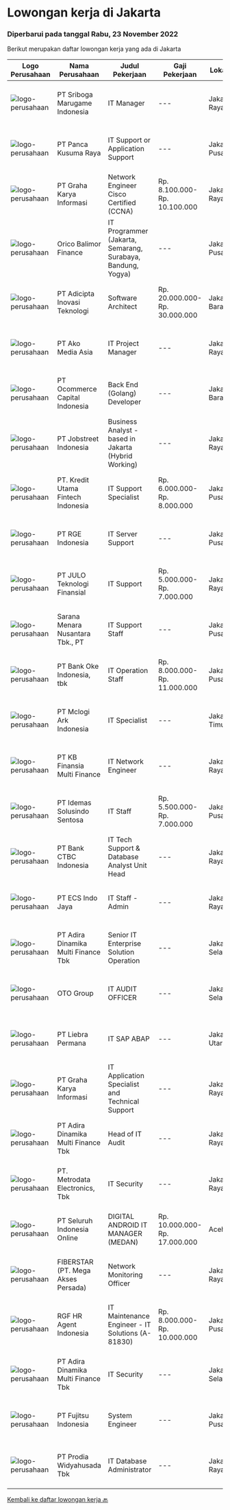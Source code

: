 
  # Lowongan kerja di Jakarta

  ### Diperbarui pada tanggal Rabu, 23 November 2022

  Berikut merupakan daftar lowongan kerja yang ada di Jakarta

  |Logo Perusahaan | Nama Perusahaan | Judul Pekerjaan | Gaji Pekerjaan | Lokasi | Deskripsi | Tanggal diunggah | Pranala |
  | -------------- | --------------- | --------------- | --------- | --------- | -------------- | ------- | ----------- |
  |![logo-perusahaan](https://image-service-cdn.seek.com.au/d1d31cda49a980bb091daf0013c26b3004021f3d/ee4dce1061f3f616224767ad58cb2fc751b8d2dc)|PT Sriboga Marugame Indonesia|IT Manager|---|Jakarta Raya|Job Requirements Minimum Bachelor degree in Computer Science, Software Engineering, Information technology, or related field. Minimum of 6 years of...|Rabu, 23 November 2022|https://www.jobstreet.co.id/id/job/it-manager-4116946?token=0~f5970532-13fc-42d9-b89f-7d7aef32b99b&sectionRank=1&jobId=jobstreet-id-job-4116946|
|![logo-perusahaan](https://image-service-cdn.seek.com.au/fa498c631c0f3e3e5174d24175d6074cc30e7b47/ee4dce1061f3f616224767ad58cb2fc751b8d2dc)|PT Panca Kusuma Raya|IT Support or Application Support|---|Jakarta Pusat|Job Description : Instalasi dan update software (Ms. Office, SAP, Bitrix, Antivirus, dll) Menyelesaikan permasalahan terkait software membuat dan...|Senin, 21 November 2022|https://www.jobstreet.co.id/id/job/it-support-or-application-support-4113587?token=0~f5970532-13fc-42d9-b89f-7d7aef32b99b&sectionRank=2&jobId=jobstreet-id-job-4113587|
|![logo-perusahaan](https://image-service-cdn.seek.com.au/c318dd0b699c6160d2411e7473745c289633be44/ee4dce1061f3f616224767ad58cb2fc751b8d2dc)|PT Graha Karya Informasi|Network Engineer Cisco Certified (CCNA)|Rp. 8.100.000-Rp. 10.100.000|Jakarta Raya|a. Pengalaman minimal 1 tahun menjadi network engineerb. Min S1 jurusan apapunc. Mempunyai kemampuan basic IT d.	Paham mengenai router &amp; jaringan...|Rabu, 23 November 2022|https://www.jobstreet.co.id/id/job/network-engineer-cisco-certified-ccna-4116905?token=0~f5970532-13fc-42d9-b89f-7d7aef32b99b&sectionRank=3&jobId=jobstreet-id-job-4116905|
|![logo-perusahaan](https://image-service-cdn.seek.com.au/6d870c6a68dee06775d91edf7b2f3ca7d0c587d9/ee4dce1061f3f616224767ad58cb2fc751b8d2dc)|Orico Balimor Finance|IT Programmer (Jakarta, Semarang, Surabaya, Bandung, Yogya)|---|Jakarta Pusat|Job Description: Database knowledge (Mysql, SQL Server, Neo4J). Having basic knowledge of web service API. RPA expert. Linux Based Operating System...|Senin, 21 November 2022|https://www.jobstreet.co.id/id/job/it-programmer-jakarta-semarang-surabaya-bandung-yogya-4114813?token=0~f5970532-13fc-42d9-b89f-7d7aef32b99b&sectionRank=4&jobId=jobstreet-id-job-4114813|
|![logo-perusahaan](https://image-service-cdn.seek.com.au/d9d6820316926aa3aae33bf01926a07968389ea1/ee4dce1061f3f616224767ad58cb2fc751b8d2dc)|PT Adicipta Inovasi Teknologi|Software Architect|Rp. 20.000.000-Rp. 30.000.000|Jakarta Barat|JOB DESCRIPTIONS: Conducts a system architecture evaluation and collaborates with project management and IT development teams to improve the...|Selasa, 22 November 2022|https://www.jobstreet.co.id/id/job/software-architect-4115749?token=0~f5970532-13fc-42d9-b89f-7d7aef32b99b&sectionRank=5&jobId=jobstreet-id-job-4115749|
|![logo-perusahaan](https://image-service-cdn.seek.com.au/0022fc11f4becc787c1138f2cceb86cbec0beef2/ee4dce1061f3f616224767ad58cb2fc751b8d2dc)|PT Ako Media Asia|IT Project Manager|---|Jakarta Raya|Job Responsibilities: Coordinate internal resources and third parties/vendors for the flawless execution of projects Ensure that all projects are...|Selasa, 22 November 2022|https://www.jobstreet.co.id/id/job/it-project-manager-4115946?token=0~f5970532-13fc-42d9-b89f-7d7aef32b99b&sectionRank=6&jobId=jobstreet-id-job-4115946|
|![logo-perusahaan](https://image-service-cdn.seek.com.au/c2c03a6d599a774a50eead0fa41300990b0b95b8/ee4dce1061f3f616224767ad58cb2fc751b8d2dc)|PT Ocommerce Capital Indonesia|Back End (Golang) Developer|---|Jakarta Barat|Menguasai mengenai hardware, software, network...|Selasa, 22 November 2022|https://www.jobstreet.co.id/id/job/back-end-golang-developer-4096638?token=0~f5970532-13fc-42d9-b89f-7d7aef32b99b&sectionRank=7&jobId=jobstreet-id-job-4096638|
|![logo-perusahaan](https://image-service-cdn.seek.com.au/ee4368751919836bd0b7cf87bffd1bedf31ee0a7/ee4dce1061f3f616224767ad58cb2fc751b8d2dc)|PT Jobstreet Indonesia|Business Analyst - based in Jakarta (Hybrid Working)|---|Jakarta Raya|Job DescriptionThe Role Develop and monitor data quality metrics and ensure business data and reporting met to achieve business strategy Prepare...|Senin, 21 November 2022|https://www.jobstreet.co.id/id/job/business-analyst-based-in-jakarta-hybrid-working-4113937?token=0~f5970532-13fc-42d9-b89f-7d7aef32b99b&sectionRank=8&jobId=jobstreet-id-job-4113937|
|![logo-perusahaan](https://image-service-cdn.seek.com.au/ab9ed44fc4ac7732f40e7e8206441f273c638cef/ee4dce1061f3f616224767ad58cb2fc751b8d2dc)|PT. Kredit Utama Fintech Indonesia|IT Support Specialist|Rp. 6.000.000-Rp. 8.000.000|Jakarta Pusat|Melakukan standarisasi pengaturan pada browser atau OS di laptop user Memastikan hardware and software yg di gunakan user berfungsi dengan baik...|Selasa, 22 November 2022|https://www.jobstreet.co.id/id/job/it-support-specialist-4116327?token=0~f5970532-13fc-42d9-b89f-7d7aef32b99b&sectionRank=9&jobId=jobstreet-id-job-4116327|
|![logo-perusahaan](https://image-service-cdn.seek.com.au/10acdcbc126e50c833c4d4937fc28d5b8f3ecd78/ee4dce1061f3f616224767ad58cb2fc751b8d2dc)|PT RGE Indonesia|IT Server Support|---|Jakarta Pusat|Requirement: Candidate must possess at least Bachelor's Degree in Engineering (Computer/Telecommunication), Computer Science/Information Technology or...|Rabu, 23 November 2022|https://www.jobstreet.co.id/id/job/it-server-support-4116889?token=0~f5970532-13fc-42d9-b89f-7d7aef32b99b&sectionRank=10&jobId=jobstreet-id-job-4116889|
|![logo-perusahaan](https://image-service-cdn.seek.com.au/e207ef0db24f170c4b859cac5baea896a58e18f3/ee4dce1061f3f616224767ad58cb2fc751b8d2dc)|PT JULO Teknologi Finansial|IT Support|Rp. 5.000.000-Rp. 7.000.000|Jakarta Raya|We are looking for an IT Support with CAN-DO attitude to build and manage Network &amp; Telephony Infrastructure and Work &amp; Office Devices so our...|Selasa, 22 November 2022|https://www.jobstreet.co.id/id/job/it-support-4115735?token=0~f5970532-13fc-42d9-b89f-7d7aef32b99b&sectionRank=11&jobId=jobstreet-id-job-4115735|
|![logo-perusahaan](https://image-service-cdn.seek.com.au/d1dd18f713614adcefa5ad43d627bfd8a61b959d/ee4dce1061f3f616224767ad58cb2fc751b8d2dc)|Sarana Menara Nusantara Tbk., PT|IT Support Staff|---|Jakarta Pusat|Job Descriptions: Develop &amp; perform test JIRA software, confluence, etc Set up, configure, provision, and deploy personal computers, mobile...|Rabu, 23 November 2022|https://www.jobstreet.co.id/id/job/it-support-staff-4116982?token=0~f5970532-13fc-42d9-b89f-7d7aef32b99b&sectionRank=12&jobId=jobstreet-id-job-4116982|
|![logo-perusahaan](https://image-service-cdn.seek.com.au/44eb2ef2f1b077998f7e98b43d2694462198406f/ee4dce1061f3f616224767ad58cb2fc751b8d2dc)|PT Bank Oke Indonesia, tbk|IT Operation Staff|Rp. 8.000.000-Rp. 11.000.000|Jakarta Pusat|Responsible for daily operation infrastructure : Physical/virtual server Management, IBM AIX/Linux/etc Monitoring utilization physical/virtual server...|Selasa, 22 November 2022|https://www.jobstreet.co.id/id/job/it-operation-staff-4115448?token=0~f5970532-13fc-42d9-b89f-7d7aef32b99b&sectionRank=13&jobId=jobstreet-id-job-4115448|
|![logo-perusahaan](https://image-service-cdn.seek.com.au/0570e183c85cb63c84c8e1ca685f9d407b392a0b/ee4dce1061f3f616224767ad58cb2fc751b8d2dc)|PT Mclogi Ark Indonesia|IT Specialist|---|Jakarta Timur|Qualification : Bachelor's Degree in Information System (S1 SI) Fresh Graduated are welcome to apply 22 – 30 years old Requirements: Business/Advanced...|Selasa, 22 November 2022|https://www.jobstreet.co.id/id/job/it-specialist-4086861?token=0~f5970532-13fc-42d9-b89f-7d7aef32b99b&sectionRank=14&jobId=jobstreet-id-job-4086861|
|![logo-perusahaan](https://image-service-cdn.seek.com.au/ed6b5f2b90a5ab080f1516f403c8482cf0feea25/ee4dce1061f3f616224767ad58cb2fc751b8d2dc)|PT KB Finansia Multi Finance|IT Network Engineer|---|Jakarta Raya|Job Description :   Maintain and manage the entire system network including software, hardware and configuration Monitor the availability and capacity...|Selasa, 22 November 2022|https://www.jobstreet.co.id/id/job/it-network-engineer-4115371?token=0~f5970532-13fc-42d9-b89f-7d7aef32b99b&sectionRank=15&jobId=jobstreet-id-job-4115371|
|![logo-perusahaan](https://image-service-cdn.seek.com.au/ec3e51b97d66a3a70659bf24a803bd5a114f338f/ee4dce1061f3f616224767ad58cb2fc751b8d2dc)|PT Idemas Solusindo Sentosa|IT Staff|Rp. 5.500.000-Rp. 7.000.000|Jakarta Pusat|Requirements: At least 2 years of working experience in the related field is required for this position Strong knowledge of Linux &amp; Windows...|Senin, 21 November 2022|https://www.jobstreet.co.id/id/job/it-staff-4113640?token=0~f5970532-13fc-42d9-b89f-7d7aef32b99b&sectionRank=16&jobId=jobstreet-id-job-4113640|
|![logo-perusahaan](https://image-service-cdn.seek.com.au/bdf7d9de3ed58628b0f71eae0030d5954d8d170c/ee4dce1061f3f616224767ad58cb2fc751b8d2dc)|PT Bank CTBC Indonesia|IT Tech Support & Database Analyst Unit Head|---|Jakarta Raya|Min. Requirements:1. Min. 8 years experience in IT or related department2. Min. education is Bachelor degree (S1) in Information Technology/Computer...|Senin, 21 November 2022|https://www.jobstreet.co.id/id/job/it-tech-support-database-analyst-unit-head-4113339?token=0~f5970532-13fc-42d9-b89f-7d7aef32b99b&sectionRank=17&jobId=jobstreet-id-job-4113339|
|![logo-perusahaan](https://image-service-cdn.seek.com.au/5f7f9d1a9dcb10709cf037914e4d7ba2c7cd95eb/ee4dce1061f3f616224767ad58cb2fc751b8d2dc)|PT ECS Indo Jaya|IT Staff - Admin|---|Jakarta Raya|JOB DESCRIPTION : Ensure that the computer used by the user can function normally, including email, ERP, Microsoft Office, networking, scanner,...|Senin, 21 November 2022|https://www.jobstreet.co.id/id/job/it-staff-admin-4114306?token=0~f5970532-13fc-42d9-b89f-7d7aef32b99b&sectionRank=18&jobId=jobstreet-id-job-4114306|
|![logo-perusahaan](https://image-service-cdn.seek.com.au/bbcabfd21962410ebbe6ab6694221821c4cad314/ee4dce1061f3f616224767ad58cb2fc751b8d2dc)|PT Adira Dinamika Multi Finance Tbk|Senior IT Enterprise Solution Operation|---|Jakarta Selatan|Job Description : Perform case issue analysis in accordance with business processes and applications Perform system control and monitoring,...|Senin, 21 November 2022|https://www.jobstreet.co.id/id/job/senior-it-enterprise-solution-operation-4114099?token=0~f5970532-13fc-42d9-b89f-7d7aef32b99b&sectionRank=19&jobId=jobstreet-id-job-4114099|
|![logo-perusahaan](https://image-service-cdn.seek.com.au/77d81cdb1c2b0e49b3e327366ca0068db04c4af1/ee4dce1061f3f616224767ad58cb2fc751b8d2dc)|OTO Group|IT AUDIT OFFICER|---|Jakarta Selatan|Lingkup Kerja: Memeriksa dan menganalisa IT strategic plan, BCP (Business continuity planning) dan DRP (Disaster Recovery Plan), Security (Aplikasi,...|Selasa, 22 November 2022|https://www.jobstreet.co.id/id/job/it-audit-officer-4115176?token=0~f5970532-13fc-42d9-b89f-7d7aef32b99b&sectionRank=20&jobId=jobstreet-id-job-4115176|
|![logo-perusahaan](https://image-service-cdn.seek.com.au/2941f3b4a00c9a9abad604317dff4e1e4f6ff6b8/ee4dce1061f3f616224767ad58cb2fc751b8d2dc)|PT Liebra Permana|IT SAP ABAP|---|Jakarta Utara|Job Requirement : 3 years experience as SAP ABAPER Good knowledge on SAP tables, fields, domains Experience in SQL Trace, SAP run time analysis,...|Selasa, 22 November 2022|https://www.jobstreet.co.id/id/job/it-sap-abap-4096157?token=0~f5970532-13fc-42d9-b89f-7d7aef32b99b&sectionRank=21&jobId=jobstreet-id-job-4096157|
|![logo-perusahaan](https://image-service-cdn.seek.com.au/c318dd0b699c6160d2411e7473745c289633be44/ee4dce1061f3f616224767ad58cb2fc751b8d2dc)|PT Graha Karya Informasi|IT Application Specialist and Technical Support|---|Jakarta Raya|1. Minimum 3-5 years as Application Support in Banking/Fintech Industries2. Have experience/knowledge in internet banking project (corporate internet...|Selasa, 22 November 2022|https://www.jobstreet.co.id/id/job/it-application-specialist-and-technical-support-4115338?token=0~f5970532-13fc-42d9-b89f-7d7aef32b99b&sectionRank=22&jobId=jobstreet-id-job-4115338|
|![logo-perusahaan](https://image-service-cdn.seek.com.au/bbcabfd21962410ebbe6ab6694221821c4cad314/ee4dce1061f3f616224767ad58cb2fc751b8d2dc)|PT Adira Dinamika Multi Finance Tbk|Head of IT Audit|---|Jakarta Raya|Responsibilities: Coordinate the implementation of the inspection of all operational activities of the company in the Head Office. Coordinate work...|Selasa, 22 November 2022|https://www.jobstreet.co.id/id/job/head-of-it-audit-4116446?token=0~f5970532-13fc-42d9-b89f-7d7aef32b99b&sectionRank=23&jobId=jobstreet-id-job-4116446|
|![logo-perusahaan](https://image-service-cdn.seek.com.au/0d75518309b56a3cff39daa569b0ba02cc7a22f2/ee4dce1061f3f616224767ad58cb2fc751b8d2dc)|PT. Metrodata Electronics, Tbk|IT Security|---|Jakarta Raya|Sebagai dukungan layanan Level 1 untuk aktivitas IT Security Monitoring dan analisa masalah terkait Sekuritas dan Vurnerability pada environtment...|Selasa, 22 November 2022|https://www.jobstreet.co.id/id/job/it-security-4116101?token=0~f5970532-13fc-42d9-b89f-7d7aef32b99b&sectionRank=24&jobId=jobstreet-id-job-4116101|
|![logo-perusahaan](https://image-service-cdn.seek.com.au/c768f0670f8f8212da7de609b6af9d0b2e5134cc/ee4dce1061f3f616224767ad58cb2fc751b8d2dc)|PT Seluruh Indonesia Online|DIGITAL ANDROID IT MANAGER (MEDAN)|Rp. 10.000.000-Rp. 17.000.000|Aceh|Memiliki pengalaman leadership sebagai Manager sebelumnya.Extensive Management ANDROID developer neededBack End Engineer1. Memiliki pengalaman dalam...|Selasa, 22 November 2022|https://www.jobstreet.co.id/id/job/digital-android-it-manager-medan-4115396?token=0~f5970532-13fc-42d9-b89f-7d7aef32b99b&sectionRank=25&jobId=jobstreet-id-job-4115396|
|![logo-perusahaan](https://image-service-cdn.seek.com.au/9c3b1618c86d6346b3b30fc9bfa0d7065194f86c/ee4dce1061f3f616224767ad58cb2fc751b8d2dc)|FIBERSTAR (PT. Mega Akses Persada)|Network Monitoring Officer|---|Jakarta Raya|Tugas dan Tanggung Jawab:  Bertanggung jawab melakukan monitoring terhadap alarm system dan perangkat jaringan backbone dan akses yang telah aktif...|Selasa, 22 November 2022|https://www.jobstreet.co.id/id/job/network-monitoring-officer-4115546?token=0~f5970532-13fc-42d9-b89f-7d7aef32b99b&sectionRank=26&jobId=jobstreet-id-job-4115546|
|![logo-perusahaan](https://image-service-cdn.seek.com.au/d5868152525c083dcbedb1aa22a408e592bdf7d2/ee4dce1061f3f616224767ad58cb2fc751b8d2dc)|RGF HR Agent Indonesia|IT Maintenance Engineer - IT Solutions (A-81830)|Rp. 8.000.000-Rp. 10.000.000|Jakarta Pusat|About The Company: The working venue is in Jakarta Pusat. Our client is a Japanese IT Solutions company. Currently, they are looking for IT...|Selasa, 22 November 2022|https://www.jobstreet.co.id/id/job/it-maintenance-engineer-it-solutions-a-81830-4115145?token=0~f5970532-13fc-42d9-b89f-7d7aef32b99b&sectionRank=27&jobId=jobstreet-id-job-4115145|
|![logo-perusahaan](https://image-service-cdn.seek.com.au/bbcabfd21962410ebbe6ab6694221821c4cad314/ee4dce1061f3f616224767ad58cb2fc751b8d2dc)|PT Adira Dinamika Multi Finance Tbk|IT Security|---|Jakarta Selatan|Job Desc : Ensure that the review of the IT Security Policy is carried out Ensure that the development of IT Security technology is achieved according...|Selasa, 22 November 2022|https://www.jobstreet.co.id/id/job/it-security-4115660?token=0~f5970532-13fc-42d9-b89f-7d7aef32b99b&sectionRank=28&jobId=jobstreet-id-job-4115660|
|![logo-perusahaan](https://image-service-cdn.seek.com.au/6961629f0e490b558e1d684ed308f05abf03df4a/ee4dce1061f3f616224767ad58cb2fc751b8d2dc)|PT Fujitsu Indonesia|System Engineer|---|Jakarta Pusat|Job Scope: To provide support service for customer with warranty or maintenance contract, including problem analysis, troubleshooting action and...|Rabu, 23 November 2022|https://www.jobstreet.co.id/id/job/system-engineer-4117010?token=0~f5970532-13fc-42d9-b89f-7d7aef32b99b&sectionRank=29&jobId=jobstreet-id-job-4117010|
|![logo-perusahaan](https://image-service-cdn.seek.com.au/d781392da2161c3ceb160edcb7fc0ccb5e547a1e/ee4dce1061f3f616224767ad58cb2fc751b8d2dc)|PT Prodia Widyahusada Tbk|IT Database Administrator|---|Jakarta Raya|Requirements: Bachelor's degree in Informatics Management, Computer Engineering, Information Technology, Information Systems, GPA min 3.00 Max 35...|Senin, 21 November 2022|https://www.jobstreet.co.id/id/job/it-database-administrator-4113900?token=0~f5970532-13fc-42d9-b89f-7d7aef32b99b&sectionRank=30&jobId=jobstreet-id-job-4113900|


  [Kembali ke daftar lowongan kerja 🔙](../README.md#daftar-lowongan-kerja)
  